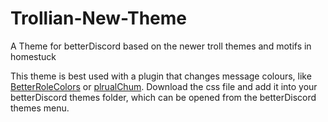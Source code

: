 # Trollian-New-Theme
A Theme for betterDiscord based on the newer troll themes and motifs in homestuck

This theme is best used with a plugin that changes message colours, like [BetterRoleColors](https://betterdiscord.app/plugin/BetterRoleColors) or [plrualChum](https://github.com/estroBiologist/pluralchum).
Download the css file and add it into your betterDiscord themes folder, which can be opened from the betterDiscord themes menu.
